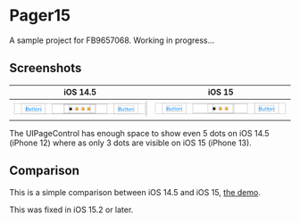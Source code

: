 # Pager15

A sample project for FB9657068. Working in progress...

## Screenshots

|                                          iOS 14.5                                          |                                            iOS 15                                             |
| :----------------------------------------------------------------------------------------: | :-------------------------------------------------------------------------------------------: |
| ![normal header](https://github.com/HenryQuan/Pager15/blob/master/iOS%2014.5.png?raw=true) | ![transparent header](https://github.com/HenryQuan/Pager15/blob/master/iOS%2015.png?raw=true) |

The UIPageControl has enough space to show even 5 dots on iOS 14.5 (iPhone 12) where as only 3 dots are visible on iOS 15 (iPhone 13).

## Comparison

This is a simple comparison between iOS 14.5 and iOS 15, [the demo](https://github.com/HenryQuan/Pager15/blob/master/comparison.mov).


This was fixed in iOS 15.2 or later.
